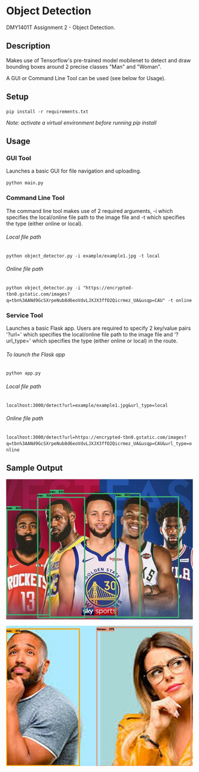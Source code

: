 # Object Detection

DMY1401T Assignment 2 - Object Detection.

## Description
Makes use of Tensorflow's pre-trained model mobilenet to detect and draw bounding boxes around 2 precise classes "Man" 
and "Woman".

A GUI or Command Line Tool can be used (see below for Usage).

## Setup
`pip install -r requirements.txt`

*Note: activate a virtual environment before running pip install*

## Usage

### GUI Tool
Launches a basic GUI for file navigation and uploading.

`python main.py`

### Command Line Tool
The command line tool makes use of 2 required arguments, -i which specifies the local/online file path to the image file
and -t which specifies the type (either online or local).

###### Local file path

`python object_detector.py -i example/example1.jpg -t local`

###### Online file path

`python object_detector.py -i "https://encrypted-tbn0.gstatic.com/images?q=tbn%3AANd9GcSXrpeNub8d6eoVdvLJXJX3ffO2Qicrmez_UA&usqp=CAU" -t online`

### Service Tool
Launches a basic Flask app. Users are required to specify 2 key/value pairs '?url=' which specifies the local/online
 file path to the image file and '?url_type=' which specifies the type (either online or local) in the route.

###### To launch the Flask app

`python app.py`

###### Local file path

`localhost:3000/detect?url=example/example1.jpg&url_type=local`

###### Online file path

`localhost:3000/detect?url=https://encrypted-tbn0.gstatic.com/images?q=tbn%3AANd9GcSXrpeNub8d6eoVdvLJXJX3ffO2Qicrmez_UA&usqp=CAU&url_type=online`

## Sample Output

![photo_name](example/output1.jpg)

![photo_name](example/output2.jpg)



